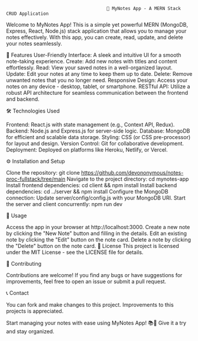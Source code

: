                                          📝 MyNotes App - A MERN Stack CRUD Application

Welcome to MyNotes App! This is a simple yet powerful MERN (MongoDB, Express, React, Node.js) stack application that allows you to manage your notes effectively. With this app, you can create, read, update, and delete your notes seamlessly.

🚀 Features
User-Friendly Interface: A sleek and intuitive UI for a smooth note-taking experience.
Create: Add new notes with titles and content effortlessly.
Read: View your saved notes in a well-organized layout.
Update: Edit your notes at any time to keep them up to date.
Delete: Remove unwanted notes that you no longer need.
Responsive Design: Access your notes on any device - desktop, tablet, or smartphone.
RESTful API: Utilize a robust API architecture for seamless communication between the frontend and backend.

🛠️ Technologies Used

Frontend: React.js with state management (e.g., Context API, Redux).
Backend: Node.js and Express.js for server-side logic.
Database: MongoDB for efficient and scalable data storage.
Styling: CSS (or CSS pre-processor) for layout and design.
Version Control: Git for collaborative development.
Deployment: Deployed on platforms like Heroku, Netlify, or Vercel.

⚙️ Installation and Setup

Clone the repository: git clone https://github.com/devononymous/notes-proc-fullstack/tree/main
Navigate to the project directory: cd mynotes-app
Install frontend dependencies: cd client && npm install
Install backend dependencies: cd ../server && npm install
Configure the MongoDB connection: Update server/config/config.js with your MongoDB URI.
Start the server and client concurrently: npm run dev

📜 Usage

Access the app in your browser at http://localhost:3000.
Create a new note by clicking the "New Note" button and filling in the details.
Edit an existing note by clicking the "Edit" button on the note card.
Delete a note by clicking the "Delete" button on the note card.
📝 License
This project is licensed under the MIT License - see the LICENSE file for details.

🤝 Contributing

Contributions are welcome! If you find any bugs or have suggestions for improvements, feel free to open an issue or submit a pull request.

📞 Contact

You can fork and make changes to this project. Improvements to this projects is appreciated.

Start managing your notes with ease using MyNotes App! 📚📝 Give it a try and stay organized.
